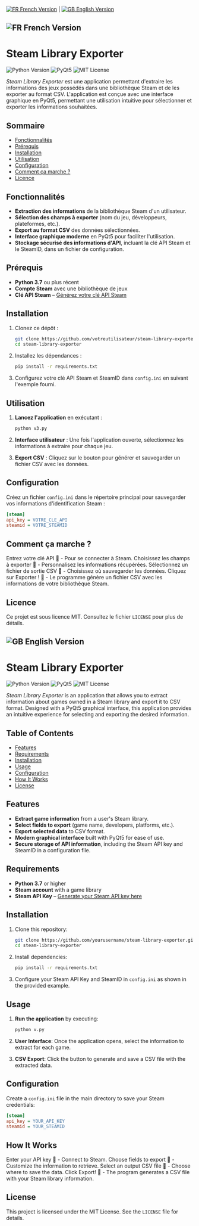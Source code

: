 [![FR](https://img.icons8.com/color/24/000000/france.png) French Version](#-french-version) | [![GB](https://img.icons8.com/color/24/000000/great-britain.png) English Version](#-english-version)



## ![FR](https://img.icons8.com/color/48/000000/france.png) French Version

# Steam Library Exporter

![Python Version](https://img.shields.io/badge/Python-3.7%2B-blue)
![PyQt5](https://img.shields.io/badge/PyQt5-v5.15.4-brightgreen)
![MIT License](https://img.shields.io/badge/License-MIT-yellow)

*Steam Library Exporter* est une application permettant d'extraire les informations des jeux possédés dans une bibliothèque Steam et de les exporter au format CSV. L'application est conçue avec une interface graphique en PyQt5, permettant une utilisation intuitive pour sélectionner et exporter les informations souhaitées.

## Sommaire
- [Fonctionnalités](#fonctionnalités)
- [Prérequis](#prérequis)
- [Installation](#installation)
- [Utilisation](#utilisation)
- [Configuration](#configuration)
- [Comment ça marche ?](#comment-ca-marche-)
- [Licence](#licence)

## Fonctionnalités

- **Extraction des informations** de la bibliothèque Steam d'un utilisateur.
- **Sélection des champs à exporter** (nom du jeu, développeurs, plateformes, etc.).
- **Export au format CSV** des données sélectionnées.
- **Interface graphique moderne** en PyQt5 pour faciliter l'utilisation.
- **Stockage sécurisé des informations d'API**, incluant la clé API Steam et le SteamID, dans un fichier de configuration.

## Prérequis

- **Python 3.7** ou plus récent
- **Compte Steam** avec une bibliothèque de jeux
- **Clé API Steam** – [Générez votre clé API Steam](https://steamcommunity.com/dev/apikey)

## Installation

1. Clonez ce dépôt :

   ```bash
   git clone https://github.com/votreutilisateur/steam-library-exporter.git
   cd steam-library-exporter
   ```

2. Installez les dépendances :

   ```bash
   pip install -r requirements.txt
   ```

3. Configurez votre clé API Steam et SteamID dans `config.ini` en suivant l'exemple fourni.

## Utilisation

1. **Lancez l'application** en exécutant :

   ```bash
   python v3.py
   ```

2. **Interface utilisateur** : Une fois l'application ouverte, sélectionnez les informations à extraire pour chaque jeu.
3. **Export CSV** : Cliquez sur le bouton pour générer et sauvegarder un fichier CSV avec les données.

## Configuration

Créez un fichier `config.ini` dans le répertoire principal pour sauvegarder vos informations d'identification Steam :

```ini
[steam]
api_key = VOTRE_CLE_API
steamid = VOTRE_STEAMID
```

## Comment ça marche ?

Entrez votre clé API 🔑 - Pour se connecter à Steam.
Choisissez les champs à exporter 📝 - Personnalisez les informations récupérées.
Sélectionnez un fichier de sortie CSV 📂 - Choisissez où sauvegarder les données.
Cliquez sur Exporter ! 🚀 - Le programme génère un fichier CSV avec les informations de votre bibliothèque Steam.

## Licence

Ce projet est sous licence MIT. Consultez le fichier `LICENSE` pour plus de détails.


## ![GB](https://img.icons8.com/color/48/000000/great-britain.png) English Version

# Steam Library Exporter

![Python Version](https://img.shields.io/badge/Python-3.7%2B-blue)
![PyQt5](https://img.shields.io/badge/PyQt5-v5.15.4-brightgreen)
![MIT License](https://img.shields.io/badge/License-MIT-yellow)

*Steam Library Exporter* is an application that allows you to extract information about games owned in a Steam library and export it to CSV format. Designed with a PyQt5 graphical interface, this application provides an intuitive experience for selecting and exporting the desired information.

## Table of Contents
- [Features](#features)
- [Requirements](#requirements)
- [Installation](#installation)
- [Usage](#usage)
- [Configuration](#configuration)
- [How It Works](#how-it-works)
- [License](#license)

## Features

- **Extract game information** from a user's Steam library.
- **Select fields to export** (game name, developers, platforms, etc.).
- **Export selected data** to CSV format.
- **Modern graphical interface** built with PyQt5 for ease of use.
- **Secure storage of API information**, including the Steam API key and SteamID in a configuration file.

## Requirements

- **Python 3.7** or higher
- **Steam account** with a game library
- **Steam API Key** – [Generate your Steam API key here](https://steamcommunity.com/dev/apikey)

## Installation

1. Clone this repository:

   ```bash
   git clone https://github.com/yourusername/steam-library-exporter.git
   cd steam-library-exporter


2. Install dependencies:

   ```bash
   pip install -r requirements.txt
   ```

3. Configure your Steam API Key and SteamID in `config.ini` as shown in the provided example.

## Usage

1. **Run the application** by executing:

   ```bash
   python v.py
   ```

2. **User Interface**: Once the application opens, select the information to extract for each game.
3. **CSV Export**: Click the button to generate and save a CSV file with the extracted data.

## Configuration

Create a `config.ini` file in the main directory to save your Steam credentials:

```ini
[steam]
api_key = YOUR_API_KEY
steamid = YOUR_STEAMID
```
## How It Works

Enter your API key 🔑 - Connect to Steam.
Choose fields to export 📝 - Customize the information to retrieve.
Select an output CSV file 📂 - Choose where to save the data.
Click Export! 🚀 - The program generates a CSV file with your Steam library information.

## License

This project is licensed under the MIT License. See the `LICENSE` file for details.

